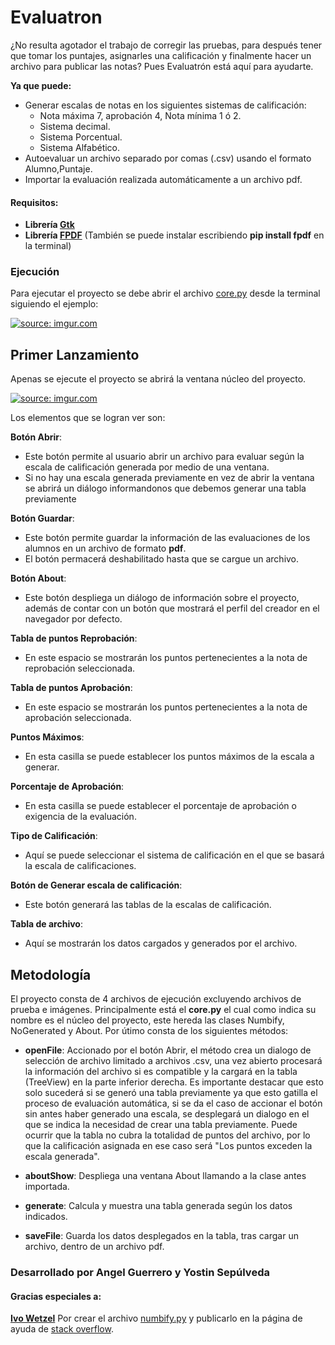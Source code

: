 # Evaluatron

¿No resulta agotador el trabajo de corregir las pruebas, para después tener que tomar los puntajes, asignarles una calificación y finalmente hacer un archivo para publicar las notas? Pues Evaluatrón está aquí para ayudarte.

**Ya que puede:**
   + Generar escalas de notas en los siguientes sistemas de calificación:
      - Nota máxima 7, aprobación 4, Nota mínima 1 ó 2.
      - Sistema decimal.
      - Sistema Porcentual.
      - Sistema Alfabético. 
   + Autoevaluar un archivo separado por comas (.csv) usando el formato Alumno,Puntaje.
   + Importar la evaluación realizada automáticamente a un archivo pdf.


#### Requisitos:
  + **Librería [Gtk](https://www.gtk.org/docs/installations/linux/)**
  + **Librería [FPDF](http://www.fpdf.org/)** (También se puede instalar escribiendo **pip install fpdf** en la terminal)
  
### Ejecución
Para ejecutar el proyecto se debe abrir el archivo [core.py](https://github.com/AngelTheG/Proyecto-3/blob/master/core.py) desde la terminal siguiendo el ejemplo:

<a href="https://imgur.com/DgslPZI"><img src="https://i.imgur.com/DgslPZI.png" title="source: imgur.com" /></a>


## Primer Lanzamiento
Apenas se ejecute el proyecto se abrirá la ventana núcleo del proyecto.

<a href="https://imgur.com/2vi5l4r"><img src="https://i.imgur.com/2vi5l4r.png" title="source: imgur.com" /></a>

Los elementos que se logran ver son:
  
  **Botón Abrir**:
  
  * Este botón permite al usuario abrir un archivo para evaluar según la escala de calificación generada por medio de una ventana.
  * Si no hay una escala generada previamente en vez de abrir la ventana se abrirá un diálogo informandonos que debemos generar una tabla previamente
   
  **Botón Guardar**:
  * Este botón permite guardar la información de las evaluaciones de los alumnos en un archivo de formato **pdf**.
  * El botón permacerá deshabilitado hasta que se cargue un archivo.
  
  **Botón About**:
  
  * Este botón despliega un diálogo de información sobre el proyecto, además de contar con un botón que mostrará el perfil del creador en el navegador por defecto.
  
  **Tabla de puntos Reprobación**:
  
  * En este espacio se mostrarán los puntos pertenecientes a la nota de reprobación seleccionada.
  
  **Tabla de puntos Aprobación**:
  
  * En este espacio se mostrarán los puntos pertenecientes a la nota de aprobación seleccionada.
  
  **Puntos Máximos**:
  
  * En esta casilla se puede establecer los puntos máximos de la escala a generar.
  
  **Porcentaje de Aprobación**:
  
  * En esta casilla se puede establecer el porcentaje de aprobación o exigencia de la evaluación.
  
  **Tipo de Calificación**:
  
  * Aquí se puede seleccionar el sistema de calificación en el que se basará la escala de calificaciones.
  
  **Botón de Generar escala de calificación**:
  
  * Este botón generará las tablas de la escalas de calificación.

  **Tabla de archivo**:
  
  * Aquí se mostrarán los datos cargados y generados por el archivo.

## Metodología
El proyecto consta de 4 archivos de ejecución excluyendo archivos de prueba e imágenes.
Principalmente está el **core.py** el cual como indica su nombre es el núcleo del proyecto, este hereda las clases Numbify, NoGenerated y About. Por útimo consta de los siguientes métodos:

* **openFile**: Accionado por el botón Abrir, el método crea un dialogo de selección de archivo limitado a archivos .csv, una vez abierto procesará la información del archivo si es compatible y la cargará en la tabla (TreeView) en la parte inferior derecha. Es importante destacar que esto solo sucederá si se generó una tabla previamente ya que esto gatilla el proceso de evaluación automática, si se da el caso de accionar el botón sin antes haber generado una escala, se desplegará un dialogo en el que se indica la necesidad de crear una tabla previamente. Puede ocurrir que la tabla no cubra la totalidad de puntos del archivo, por lo que la calificación asignada en ese caso será "Los puntos exceden la escala generada".

* **aboutShow**: Despliega una ventana About llamando a la clase antes importada.

* **generate**: Calcula y muestra una tabla generada según los datos indicados.

* **saveFile**: Guarda los datos desplegados en la tabla, tras cargar un archivo, dentro de un archivo pdf.

### Desarrollado por **Angel Guerrero** y **Yostin Sepúlveda**

#### Gracias especiales a:
**[Ivo Wetzel](https://stackoverflow.com/users/170224/ivo-wetzel)** Por crear el archivo [numbify.py](https://github.com/AngelTheG/Proyecto-3/blob/master/numbify.py) y publicarlo en la página de ayuda de [stack overflow](https://stackoverflow.com/questions/2726839/creating-a-pygtk-text-field-that-only-accepts-number).
  
